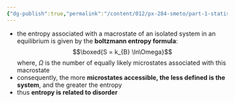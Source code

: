 ```yaml
---
{"dg-publish":true,"permalink":"/content/012/px-284-smeto/part-1-statistical-mechanics/c-entropy-and-temperature/px-284-c1a-boltzmann-entropy-formula/","noteIcon":"1","created":"2024-11-25T10:50:32.000+00:00","updated":"2024-12-23T20:43:59.537+00:00"}
---
```


- the entropy associated with a macrostate of an isolated system in an equilibrium is given by the **boltzmann entropy formula**: 
$$\boxed{S = k_{B} \ln\Omega}$$
	where, $\Omega$ is the number of equally likely microstates associated with this macrostate
- consequently, the more **microstates accessible, the less defined is the system**, and the greater the entropy
- thus **entropy is related to disorder**